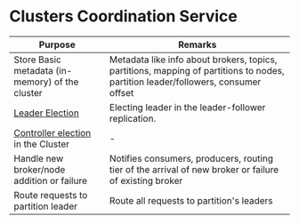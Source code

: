 # Clusters Coordination Service

| Purpose                                                                            | Remarks                                                                                                                           |
|------------------------------------------------------------------------------------|-----------------------------------------------------------------------------------------------------------------------------------|
| Store Basic metadata (in-memory) of the cluster                                    | Metadata like info about brokers, topics, partitions, mapping of partitions to nodes, partition leader/followers, consumer offset |
| [Leader Election](../0_SystemGlossaries/Database/ReplicationAndDataConsistency.md) | Electing leader in the leader-follower replication.                                                                               |
| [Controller election](../0_SystemGlossaries/ControllerNode.md) in the Cluster      | -                                                                                                                                 |
| Handle new broker/node addition or failure                                         | Notifies consumers, producers, routing tier of the arrival of new broker or failure of existing broker                            |
| Route requests to partition leader                                                 | Route all requests to partition's leaders                                                                                         |